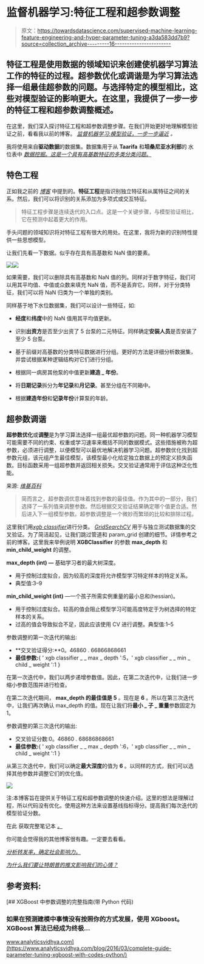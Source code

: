 # 监督机器学习:特征工程和超参数调整

> 原文：<https://towardsdatascience.com/supervised-machine-learning-feature-engineering-and-hyper-parameter-tuning-a3da583dd7b9?source=collection_archive---------16----------------------->

## **特征工程**是使用数据的领域知识来创建使机器学习算法工作的特征的过程。**超参数优化**或调谐是为学习算法选择一组最佳超参数的问题。与选择特定的模型相比，这些对模型验证的影响更大。在这里，我提供了一步一步的特征工程和超参数调整概述。

在这里，我们深入探讨特征工程和超参数调整步骤。在我们开始更好地理解模型验证之前，看看我以前的博客。 [*监督机器学习:模型验证，一步一步逼近*](/supervised-machine-learning-model-validation-a-step-by-step-approach-771109ae0253) *。*

我将使用来自**驱动数据**的数据集。数据集用于从 **Taarifa** 和**坦桑尼亚水利部**的 水位表中 [*数据挖掘。这是一个具有高基数特征的多类分类问题。*](https://www.drivendata.org/competitions/7/pump-it-up-data-mining-the-water-table/)

## **特色工程**

正如我之前的 [*博客*](/supervised-machine-learning-model-validation-a-step-by-step-approach-771109ae0253) 中提到的。**特征工程**是指识别独立特征和从属特征之间的关系。然后，我们可以将识别的关系添加为多项式或交互特征。

> 特征工程步骤是连续迭代的入口点。这是一个关键步骤，与模型验证相比，它在预测中起着更大的作用。

手头问题的领域知识将对特征工程有很大的用处。在这里，我将为新的识别特性提供一些思想模型。

让我们先看一下数据。似乎存在具有高基数和 NaN 值的要素。

![](img/d908f670f77f7ec25eb1cc8cd2db925d.png)![](img/e895bc4014951f73ccc3e22667bac4fa.png)

如果需要，我们可以删除具有高基数和 NaN 值的列。同样对于数字特征，我们可以用其平均值、中值或众数来填充 NaN 值，而不是丢弃它。同样，对于分类特征，我们可以将 NaN 归类为一个单独的类别。

同样基于地下水位数据集，我们可以设计一些特征，如:

*   **经度**和**纬度**中的 NaN 值用其平均值更新。

*   识别**出资方**是否至少出资了 5 台泵的二元特征。同样确定**安装人员**是否安装了至少 5 台泵。

*   基于前缀对高基数的分类特征数据进行分组。更好的方法是详细分析数据集，并尝试根据某种逻辑结构对它们进行分组。

*   根据同一病房其他泵的中值更新**建造 _ 年份**。

*   将**日期记录**拆分为**年记录**和**月记录**。甚至分组在不同箱中。

*   根据**建造年份**和**记录年份**计算泵的年龄。

## 超参数调谐

**超参数优化**或**调整**是为学习算法选择一组最优超参数的问题。同一种机器学习模型可能需要不同的约束、权重或学习速率来概括不同的数据模式。这些措施被称为超参数，必须进行调整，以便模型可以最优地解决机器学习问题。超参数优化找到超参数元组，该元组产生最佳模型，该模型最小化给定独立数据上的预定义损失函数。目标函数采用一组超参数并返回相关损失。交叉验证通常用于评估这种泛化性能。

来源: [*维基百科*](https://en.wikipedia.org/wiki/Hyperparameter_optimization)

> 简而言之，超参数调优意味着找到参数的最佳值。作为其中的一部分，我们选择了一系列值来调整参数。然后根据交叉验证结果确定哪个值更合适。然后进入下一组模型参数。超参数调整是一个微妙而繁琐的比较和排除过程。

这里我们用[*xgb classifier*](https://xgboost.readthedocs.io/en/latest/python/python_api.html#module-xgboost.sklearn)进行分类。 [*GridSearchCV*](https://scikit-learn.org/stable/modules/generated/sklearn.model_selection.GridSearchCV.html#sklearn-model-selection-gridsearchcv) 用于与独立测试数据集的交叉验证。为了简洁起见，让我们跳过管道和 param_grid 创建的细节。详情参考之前的博客。这里我来举例说明 **XGBClassifier** 的参数 **max_depth** 和 **min_child_weight** 的调整。

**max_depth (int) —** 基础学习者的最大树深度。

*   用于控制过度拟合，因为较高的深度将允许模型学习特定样本的特定关系。
*   典型值:3–9

**min_child_weight (int)** —一个孩子所需实例重量的最小总和(hessian)。

*   用于控制过度拟合。较高的值会阻止模型学习可能高度特定于为树选择的特定样本的关系。
*   过高的值会导致拟合不足，因此应该使用 CV 进行调整。典型值:1–5

参数调整的第一次迭代的输出:

*   **交叉验证得分:**0。46860 . 66866868661
*   **最佳参数:**{ ' xgb classifier _ _ max _ depth ':5，' xgb classifier _ _ min _ child _ weight ':1 }

在第一次迭代中，我们以两步递增参数值。因此，在第二次迭代中，让我们进一步缩小参数范围并进行检查。

在第二次迭代期间， **max_depth 的最佳值是 5** 。现在是 **6** 。所以在第三次迭代中，让我们再次确认 max_depth 的值。现在让我们将**最小 _ 子 _ 重量**参数固定为 1。

参数调整的第三次迭代的输出:

*   交叉验证分数:0。46860 . 68686868661
*   **最佳参数:**{ ' xgb classifier _ _ max _ depth ':6，' xgb classifier _ _ min _ child _ weight ':1 }

从第三次迭代中，我们可以确定**最大深度**的值为 **6** 。以同样的方式，我们可以选择其他参数并调整它们的优化值。

![](img/7b4a9483fb1e01e4c2b32b9cafc21f14.png)

注:本博客旨在提供关于特征工程和超参数调整的快速介绍。这里的想法是理解过程，所以代码没有优化。使用这种方法来设置基线指标得分。提高我们每次迭代的模型验证分数。

在此 获取完整笔记本 [*。*](https://github.com/ShreyasJothish/blognotebooks/blob/master/DS1_Predictive_Modeling_Challenge_Parameter_Tuning.ipynb)

你可能会觉得我的其他博客很有趣。一定要去看看。

[*分析转发率，确定社会影响力。*](/analyse-retweet-ratio-to-determine-social-influence-d83bda0559d)

[*为什么我们要让特朗普的推文影响我们的心情？*](/why-are-we-letting-trumps-tweet-affect-our-mood-7f9baafae3a7)

## 参考资料:

[](https://www.analyticsvidhya.com/blog/2016/03/complete-guide-parameter-tuning-xgboost-with-codes-python/) [## XGBoost 中参数调整的完整指南(带 Python 代码)

### 如果在预测建模中事情没有按照你的方式发展，使用 XGboost。XGBoost 算法已经成为终极…

www.analyticsvidhya.com](https://www.analyticsvidhya.com/blog/2016/03/complete-guide-parameter-tuning-xgboost-with-codes-python/)